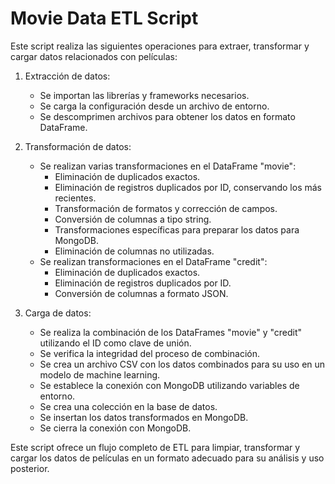 # Movie Data ETL Script

Este script realiza las siguientes operaciones para extraer, transformar y cargar datos relacionados con películas:

1. Extracción de datos:
   - Se importan las librerías y frameworks necesarios.
   - Se carga la configuración desde un archivo de entorno.
   - Se descomprimen archivos para obtener los datos en formato DataFrame.

2. Transformación de datos:
   - Se realizan varias transformaciones en el DataFrame "movie":
     - Eliminación de duplicados exactos.
     - Eliminación de registros duplicados por ID, conservando los más recientes.
     - Transformación de formatos y corrección de campos.
     - Conversión de columnas a tipo string.
     - Transformaciones específicas para preparar los datos para MongoDB.
     - Eliminación de columnas no utilizadas.
   - Se realizan transformaciones en el DataFrame "credit":
     - Eliminación de duplicados exactos.
     - Eliminación de registros duplicados por ID.
     - Conversión de columnas a formato JSON.

3. Carga de datos:
   - Se realiza la combinación de los DataFrames "movie" y "credit" utilizando el ID como clave de unión.
   - Se verifica la integridad del proceso de combinación.
   - Se crea un archivo CSV con los datos combinados para su uso en un modelo de machine learning.
   - Se establece la conexión con MongoDB utilizando variables de entorno.
   - Se crea una colección en la base de datos.
   - Se insertan los datos transformados en MongoDB.
   - Se cierra la conexión con MongoDB.

Este script ofrece un flujo completo de ETL para limpiar, transformar y cargar los datos de películas en un formato adecuado para su análisis y uso posterior.